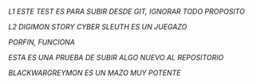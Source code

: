 *L1 ESTE TEST ES PARA SUBIR DESDE GIT, IGNORAR TODO PROPOSITO*

*L2 DIGIMON STORY CYBER SLEUTH ES UN JUEGAZO*

*PORFIN, FUNCIONA*

*ESTA ES UNA PRUEBA DE SUBIR ALGO NUEVO AL REPOSITORIO*

*BLACKWARGREYMON ES UN MAZO MUY POTENTE*

